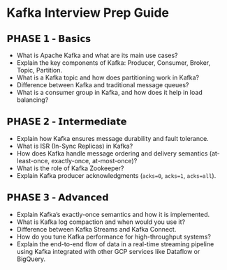 # Kafka Interview Prep Guide

## 𝗣𝗛𝗔𝗦𝗘 𝟭 - 𝗕𝗮𝘀𝗶𝗰𝘀

- What is Apache Kafka and what are its main use cases?
- Explain the key components of Kafka: Producer, Consumer, Broker, Topic, Partition.
- What is a Kafka topic and how does partitioning work in Kafka?
- Difference between Kafka and traditional message queues?
- What is a consumer group in Kafka, and how does it help in load balancing?

## 𝗣𝗛𝗔𝗦𝗘 𝟮 - 𝗜𝗻𝘁𝗲𝗿𝗺𝗲𝗱𝗶𝗮𝘁𝗲

- Explain how Kafka ensures message durability and fault tolerance.
- What is ISR (In-Sync Replicas) in Kafka?
- How does Kafka handle message ordering and delivery semantics (at-least-once, exactly-once, at-most-once)?
- What is the role of Kafka Zookeeper?
- Explain Kafka producer acknowledgments (`acks=0`, `acks=1`, `acks=all`).

## 𝗣𝗛𝗔𝗦𝗘 𝟯 - 𝗔𝗱𝘃𝗮𝗻𝗰𝗲𝗱

- Explain Kafka’s exactly-once semantics and how it is implemented.
- What is Kafka log compaction and when would you use it?
- Difference between Kafka Streams and Kafka Connect.
- How do you tune Kafka performance for high-throughput systems?
- Explain the end-to-end flow of data in a real-time streaming pipeline using Kafka integrated with other GCP services like Dataflow or BigQuery.

